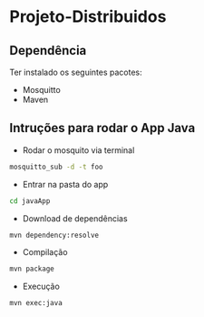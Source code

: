 # Projeto-Distribuidos

## Dependência

Ter instalado os seguintes pacotes:

- Mosquitto
- Maven

## Intruções para rodar o App Java

- Rodar o mosquito via terminal

```bash
mosquitto_sub -d -t foo
```

- Entrar na pasta do app

```bash
cd javaApp
```

- Download de dependências

```bash
mvn dependency:resolve
```

- Compilação

```bash
mvn package
```

- Execução

```bash
mvn exec:java
```
